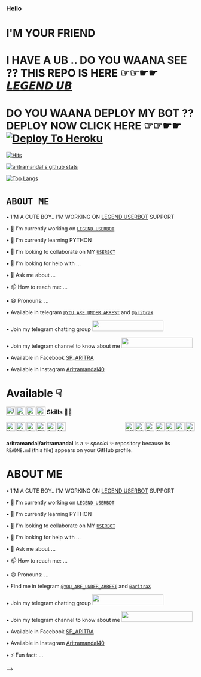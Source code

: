 ### Hello
# I'M YOUR FRIEND 
# I HAVE A UB .. DO YOU WAANA SEE ?? THIS REPO IS HERE ☞☞☛︎☛︎ [𝙇𝙀𝙂𝙀𝙉𝘿 𝙐𝘽](https://github.com/Bristi-OP/LEGEND)
# DO YOU WAANA DEPLOY MY BOT ?? DEPLOY NOW CLICK HERE ☞☞☛︎☛︎ [![Deploy To Heroku](https://www.herokucdn.com/deploy/button.svg)](https://heroku.com/deploy?template=https://github.com/Bristi-OP/LEGEND/)

[![Hits](https://hits.seeyoufarm.com/api/count/incr/badge.svg?url=https%3A%2F%2Fgithub.com%2Fsuhaash02%2Fviperuserbot&count_bg=%23C83D3D&title_bg=%23555555&icon=&icon_color=%23E7E7E7&title=my+account+views&edge_flat=false)](https://hits.seeyoufarm.com)

[![aritramandal's github stats](https://github-readme-stats.vercel.app/api?username=aritramandal&show_icons=true&theme=cobalt&count_private=true)](https://github.com/aritramandal)

[![Top Langs](https://github-readme-stats.vercel.app/api/top-langs/?username=aritramandal&layout=compact&theme=cobalt)](https://github.com/aritramandal)

# `ABOUT ME `
•`I'M A CUTE BOY.. I'M WORKING ON [LEGEND USERBOT](https://github.com/Bristi-OP/LEGEND) SUPPORT 

• 🔭 I’m currently working on [`LEGEND USERBOT`](https://github.com/Bristi-OP/LEGEND)

• 🌱 I’m currently learning PYTHON

• 👯 I’m looking to collaborate on MY [`USERBOT`](https://github.com/Bristi-OP/LEGEND) 

• 🤔 I’m looking for help with ...

• 💬 Ask me about ...

• 📫 How to reach me: ...

• 😄 Pronouns: ...

• Available in telegram [`@YOU_ARE_UNDER_ARREST`](https://t.meYOU_ARE_UNDER_ARREST) and [`@aritraX`](https://t.me/aritraX)

• Join my telegram chatting group <a href="https://t.me/A_League_of_Legend"><img src="https://img.shields.io/badge/Join-Telegram%20Group-blue.svg?logo=telegram" width="190" height="28"></a>

• Join my telegram channel to know about me <a href="https://t.me/abotme"><img src="https://img.shields.io/badge/Join-Telegram%20Channel-red.svg?logo=Telegram" width="190" height="28"></a>

• Available in Facebook [SP_ARITRA](https://m.facebook.com/sparitra.singh?tsid=0.5191905400793939&source=result)

• Available in Instagram [Aritramandal40](https://Instagram.com/aritramandal40)

# Available ☟
 <a href="https://instagram.com/aritramandal40">
    <img align="left" alt="Instagram" width="24px" src="https://cdn.jsdelivr.net/npm/simple-icons@3.2.0/icons/instagram.svg" />
  </a>
 
 <a href="https://telegram.dog/YOU_ARE_UNDER_ARREST">
    <img align="left" alt=" Telegram" width="24px" src="https://cdn.jsdelivr.net/npm/simple-icons@3.2.0/icons/telegram.svg" />
  </a>
  <a href="https://m.facebook.com/sparitra.singh?tsid=0.5191905400793939&source=result">
    <img align="left" alt="Facebook" width="24px" src="https://cdn.jsdelivr.net/npm/simple-icons@3.2.0/icons/facebook.svg" />
  </a>
  <a href="https://github.com/aritramandal">
    <img align="left" alt=" GitHub" width="24px" src="https://cdn.jsdelivr.net/npm/simple-icons@3.2.0/icons/github.svg" />
  </a>
 







### Skills 👨‍💻

<img align="left" alt="Python" width="24px" src="https://cdn.jsdelivr.net/npm/simple-icons@3.2.0/icons/python.svg" />
<img align="left" alt="Flask" width="24px" src="https://cdn.jsdelivr.net/npm/simple-icons@3.2.0/icons/flask.svg" />
<img align="left" alt="Dart" width="24px" src="https://cdn.jsdelivr.net/npm/simple-icons@3.2.0/icons/dart.svg" />
<img align="left" alt="GitHub" width="24px" src="https://cdn.jsdelivr.net/npm/simple-icons@3.2.0/icons/github.svg" />
<img align="left" alt="Android" width="24px" src="https://cdn.jsdelivr.net/npm/simple-icons@3.2.0/icons/android.svg" />
<img align="left" alt="MongoDB" width="24px" src="https://cdn.jsdelivr.net/npm/simple-icons@3.2.0/icons/mongodb.svg" />
<img align="right" alt="MySQL" width="24px" src="https://cdn.jsdelivr.net/npm/simple-icons@3.2.0/icons/mysql.svg" />
<img align="right" alt="JavaScript" width="24px" src="https://cdn.jsdelivr.net/npm/simple-icons@3.2.0/icons/javascript.svg" />
<img align="right" alt="Java" width="24px" src="https://cdn.jsdelivr.net/npm/simple-icons@3.2.0/icons/java.svg" />
<img align="right" alt="C" width="24px" src="https://cdn.jsdelivr.net/npm/simple-icons@3.2.0/icons/c.svg" />
<img align="right" alt="C++" width="24px" src="https://cdn.jsdelivr.net/npm/simple-icons@3.2.0/icons/cplusplus.svg" />
<img align="right" alt="HTML" width="24px" src="https://cdn.jsdelivr.net/npm/simple-icons@3.2.0/icons/html5.svg" />
<img align="right" alt="CSS" width="24px" src="https://cdn.jsdelivr.net/npm/simple-icons@3.2.0/icons/css3.svg" />
</br>
</br>



**aritramandal/aritramandal** is a ✨ _special_ ✨ repository because its `README.md` (this file) appears on your GitHub profile.


# ABOUT ME 
•`I'M A CUTE BOY.. I'M WORKING ON [LEGEND USERBOT](https://github.com/Bristi-OP/LEGEND) SUPPORT 

• 🔭 I’m currently working on [`LEGEND USERBOT`](https://github.com/Bristi-OP/LEGEND)

• 🌱 I’m currently learning PYTHON

• 👯 I’m looking to collaborate on MY [`USERBOT`](https://github.com/Bristi-OP/LEGEND) 

• 🤔 I’m looking for help with ...

• 💬 Ask me about ...

• 📫 How to reach me: ...

• 😄 Pronouns: ...

• Find me in telegram [`@YOU_ARE_UNDER_ARREST`](https://t.meYOU_ARE_UNDER_ARREST) and [`@aritraX`](https://t.me/aritraX)

• Join my telegram chatting group <a href="https://t.me/A_League_of_Legend"><img src="https://img.shields.io/badge/Join-Telegram%20Group-blue.svg?logo=telegram" width="190" height="28"></a>

• Join my telegram channel to know about me <a href="https://t.me/abtmee"><img src="https://img.shields.io/badge/Join-Telegram%20Channel-red.svg?logo=Telegram" width="190" height="28"></a>

• Available in Facebook [SP_ARITRA](https://m.facebook.com/sparitra.singh?tsid=0.5191905400793939&source=result)

• Available in Instagram [Aritramandal40](https://Instagram.com/aritramandal40)

• ⚡ Fun fact: ...

-->



<!--
**aritramandal/aritramandal** is a ✨ _special_ ✨ repository because its `README.md` (this file) appears on your GitHub profile.

Here are some ideas to get you started:

- 🔭 I’m currently working on ...
- 🌱 I’m currently learning ...
- 👯 I’m looking to collaborate on ...
- 🤔 I’m looking for help with ...
- 💬 Ask me about ...
- 📫 How to reach me: ...
- 😄 Pronouns: ...
- ⚡ Fun fact: ...
-->

